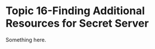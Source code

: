 [title]: # (Topic 16-Finding Additional Resources for Secret Server)
[tags]: # (XXX)
[priority]: # (852)
# Topic 16-Finding Additional Resources for Secret Server
Something here.
